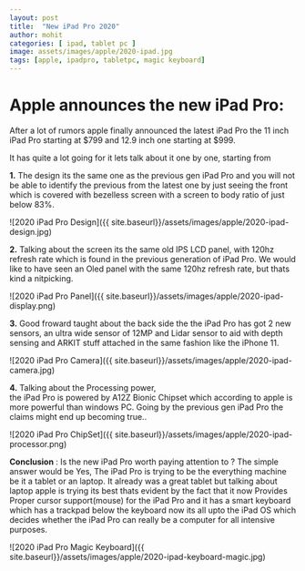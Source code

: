 ```yaml
---
layout: post
title:  "New iPad Pro 2020"
author: mohit
categories: [ ipad, tablet pc ]
image: assets/images/apple/2020-ipad.jpg
tags: [apple, ipadpro, tabletpc, magic keyboard]
---
```


# Apple announces the new iPad Pro:

After a lot of rumors apple finally announced the latest iPad Pro
the 11 inch iPad Pro starting at $799 and 12.9 inch one starting at $999.

It has quite a lot going for it lets talk about it one by one, starting from

**1.** The design its the same one as the previous gen iPad Pro and 
you will not be able to identify the previous from the latest one by just seeing the 
front which is covered with bezelless screen with a screen to body ratio of just below 83%.

![2020 iPad Pro Design]({{ site.baseurl}}/assets/images/apple/2020-ipad-design.jpg)

**2.** Talking about the screen its the same old IPS LCD panel, with 120hz refresh rate which is found in the previous generation of iPad Pro. We would like to have seen an Oled panel 
with the same 120hz refresh rate, but thats kind a nitpicking.

![2020 iPad Pro Panel]({{ site.baseurl}}/assets/images/apple/2020-ipad-display.png)

**3.** Good froward taught about the back side the the iPad Pro has got 2 new sensors, 
an ultra wide sensor of 12MP and Lidar sensor to aid with depth sensing and ARKIT stuff
attached in the same fashion like the iPhone 11.

![2020 iPad Pro Camera]({{ site.baseurl}}/assets/images/apple/2020-ipad-camera.jpg)

**4.** Talking about the Processing power,  
the iPad Pro is powered by A12Z Bionic Chipset which according to apple is more powerful than windows PC. Going by the previous gen iPad Pro the claims might end up becoming true..

![2020 iPad Pro ChipSet]({{ site.baseurl}}/assets/images/apple/2020-ipad-processor.png)

**Conclusion** : Is the new iPad Pro worth paying attention to ? The simple answer would be Yes,
The iPad Pro is trying to be the everything machine be it a tablet or an laptop. It already 
was a great tablet but talking about laptop apple is trying its best thats evident by the fact that it now Provides Proper cursor support(mouse) for the iPad Pro and it has a smart keyboard which has a trackpad below the keyboard now its all upto the iPad OS which decides whether the iPad Pro can really be a computer for all intensive purposes.

![2020 iPad Pro Magic Keyboard]({{ site.baseurl}}/assets/images/apple/2020-ipad-keyboard-magic.jpg)